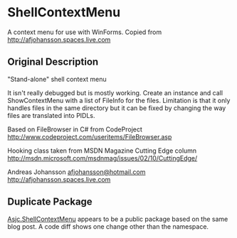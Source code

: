 # ShellContextMenu

A context menu for use with WinForms. 
Copied from http://afjohansson.spaces.live.com


## Original Description
"Stand-alone" shell context menu

It isn't really debugged but is mostly working.
Create an instance and call ShowContextMenu with a list of FileInfo for the files.
Limitation is that it only handles files in the same directory but it can be fixed
by changing the way files are translated into PIDLs.

Based on FileBrowser in C# from CodeProject
http://www.codeproject.com/useritems/FileBrowser.asp

Hooking class taken from MSDN Magazine Cutting Edge column
http://msdn.microsoft.com/msdnmag/issues/02/10/CuttingEdge/

Andreas Johansson
afjohansson@hotmail.com
http://afjohansson.spaces.live.com


## Duplicate Package

[Asjc.ShellContextMenu](https://www.nuget.org/packages/Asjc.ShellContextMenu) appears to be a public package based on the same blog post.
A code diff shows one change other than the namespace.
